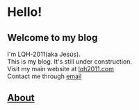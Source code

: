 # Hello!
## Welcome to my blog

I'm LQH-2011(aka Jesús).  
This is my blog. It's still under construction.  
Visit my main website at [lqh2011.com](https://lqh2011.com)  
Contact me through [email](mailto:jesus@lqh2011.com)

## [About](/about.md)